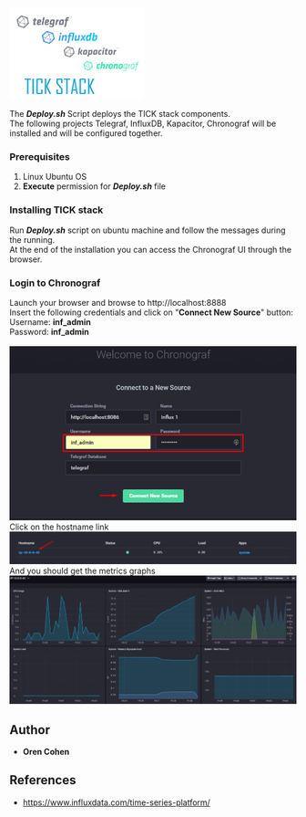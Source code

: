 ![Screenshot](tick_stack.png)

The ***Deploy.sh*** Script deploys the TICK stack components.<br />
The following projects Telegraf, InfluxDB, Kapacitor, Chronograf will be installed and will be configured together.

### Prerequisites

1. Linux Ubuntu OS
2. **Execute** permission for ***Deploy.sh*** file

### Installing TICK stack

Run ***Deploy.sh*** script on ubuntu machine and follow the messages during the running.<br />
At the end of the installation you can access the Chronograf UI through the browser.

### Login to Chronograf

Launch your browser and browse to http://localhost:8888<br />
Insert the following credentials and click on "**Connect New Source**" button:<br />
Username: **inf_admin**<br />
Password: **inf_admin**<br />
<br />![Screenshot](chronograf_login.png)<br />
Click on the hostname link<br />
![Screenshot](host_click.png)<br />
And you should get the metrics graphs<br />
![Screenshot](metrics_graph.png)<br />
## Author

* **Oren Cohen**

## References

* https://www.influxdata.com/time-series-platform/
